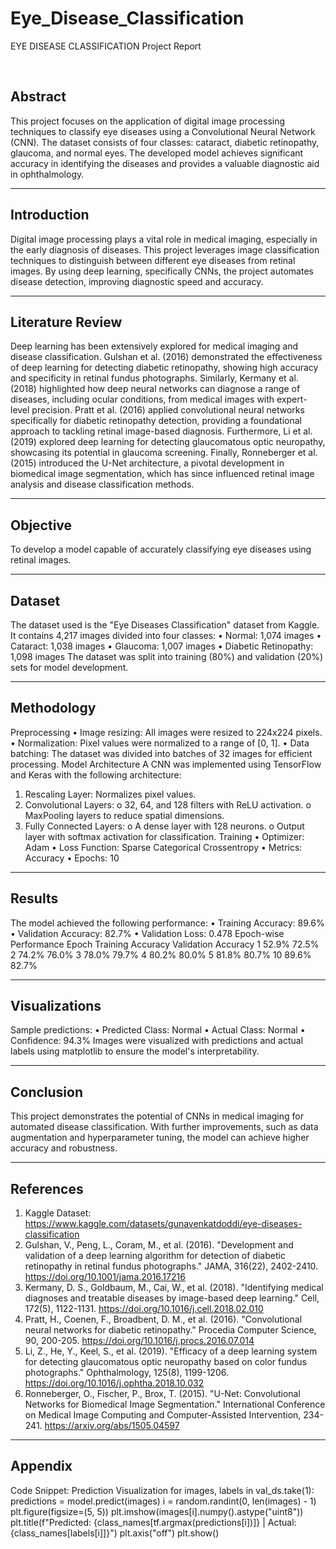 # Eye_Disease_Classification
 
EYE DISEASE CLASSIFICATION
Project Report

 
 
## Abstract
This project focuses on the application of digital image processing techniques to classify eye diseases using a Convolutional Neural Network (CNN). The dataset consists of four classes: cataract, diabetic retinopathy, glaucoma, and normal eyes. The developed model achieves significant accuracy in identifying the diseases and provides a valuable diagnostic aid in ophthalmology.
________________________________________
## Introduction
Digital image processing plays a vital role in medical imaging, especially in the early diagnosis of diseases. This project leverages image classification techniques to distinguish between different eye diseases from retinal images. By using deep learning, specifically CNNs, the project automates disease detection, improving diagnostic speed and accuracy.
________________________________________
## Literature Review
Deep learning has been extensively explored for medical imaging and disease classification. Gulshan et al. (2016) demonstrated the effectiveness of deep learning for detecting diabetic retinopathy, showing high accuracy and specificity in retinal fundus photographs. Similarly, Kermany et al. (2018) highlighted how deep neural networks can diagnose a range of diseases, including ocular conditions, from medical images with expert-level precision. Pratt et al. (2016) applied convolutional neural networks specifically for diabetic retinopathy detection, providing a foundational approach to tackling retinal image-based diagnosis. Furthermore, Li et al. (2019) explored deep learning for detecting glaucomatous optic neuropathy, showcasing its potential in glaucoma screening. Finally, Ronneberger et al. (2015) introduced the U-Net architecture, a pivotal development in biomedical image segmentation, which has since influenced retinal image analysis and disease classification methods.
________________________________________
## Objective
To develop a model capable of accurately classifying eye diseases using retinal images.
________________________________________
## Dataset
The dataset used is the "Eye Diseases Classification" dataset from Kaggle. It contains 4,217 images divided into four classes:
•	Normal: 1,074 images
•	Cataract: 1,038 images
•	Glaucoma: 1,007 images
•	Diabetic Retinopathy: 1,098 images
The dataset was split into training (80%) and validation (20%) sets for model development.
________________________________________
## Methodology
Preprocessing
•	Image resizing: All images were resized to 224x224 pixels.
•	Normalization: Pixel values were normalized to a range of [0, 1].
•	Data batching: The dataset was divided into batches of 32 images for efficient processing.
Model Architecture
A CNN was implemented using TensorFlow and Keras with the following architecture:
1.	Rescaling Layer: Normalizes pixel values.
2.	Convolutional Layers: 
o	32, 64, and 128 filters with ReLU activation.
o	MaxPooling layers to reduce spatial dimensions.
3.	Fully Connected Layers: 
o	A dense layer with 128 neurons.
o	Output layer with softmax activation for classification.
Training
•	Optimizer: Adam
•	Loss Function: Sparse Categorical Crossentropy
•	Metrics: Accuracy
•	Epochs: 10
________________________________________
## Results
The model achieved the following performance:
•	Training Accuracy: 89.6%
•	Validation Accuracy: 82.7%
•	Validation Loss: 0.478
Epoch-wise Performance
Epoch	Training Accuracy	Validation Accuracy
1	52.9%	72.5%
2	74.2%	76.0%
3	78.0%	79.7%
4	80.2%	80.0%
5	81.8%	80.7%
10	89.6%	82.7%
________________________________________
## Visualizations
 
Sample predictions:
•	Predicted Class: Normal
•	Actual Class: Normal
•	Confidence: 94.3%
Images were visualized with predictions and actual labels using matplotlib to ensure the model's interpretability.
________________________________________
## Conclusion
This project demonstrates the potential of CNNs in medical imaging for automated disease classification. With further improvements, such as data augmentation and hyperparameter tuning, the model can achieve higher accuracy and robustness.


________________________________________
## References
1.	Kaggle Dataset: https://www.kaggle.com/datasets/gunavenkatdoddi/eye-diseases-classification
2.	Gulshan, V., Peng, L., Coram, M., et al. (2016). "Development and validation of a deep learning algorithm for detection of diabetic retinopathy in retinal fundus photographs." JAMA, 316(22), 2402-2410. https://doi.org/10.1001/jama.2016.17216
3.	Kermany, D. S., Goldbaum, M., Cai, W., et al. (2018). "Identifying medical diagnoses and treatable diseases by image-based deep learning." Cell, 172(5), 1122-1131. https://doi.org/10.1016/j.cell.2018.02.010
4.	Pratt, H., Coenen, F., Broadbent, D. M., et al. (2016). "Convolutional neural networks for diabetic retinopathy." Procedia Computer Science, 90, 200-205. https://doi.org/10.1016/j.procs.2016.07.014
5.	Li, Z., He, Y., Keel, S., et al. (2019). "Efficacy of a deep learning system for detecting glaucomatous optic neuropathy based on color fundus photographs." Ophthalmology, 125(8), 1199-1206. https://doi.org/10.1016/j.ophtha.2018.10.032
6.	Ronneberger, O., Fischer, P., Brox, T. (2015). "U-Net: Convolutional Networks for Biomedical Image Segmentation." International Conference on Medical Image Computing and Computer-Assisted Intervention, 234-241. https://arxiv.org/abs/1505.04597

________________________________________
## Appendix
Code Snippet: Prediction Visualization
for images, labels in val_ds.take(1):
    predictions = model.predict(images)
    i = random.randint(0, len(images) - 1)
    plt.figure(figsize=(5, 5))
    plt.imshow(images[i].numpy().astype("uint8"))
    plt.title(f"Predicted: {class_names[tf.argmax(predictions[i])]} | Actual: {class_names[labels[i]]}")
    plt.axis("off")
    plt.show()


